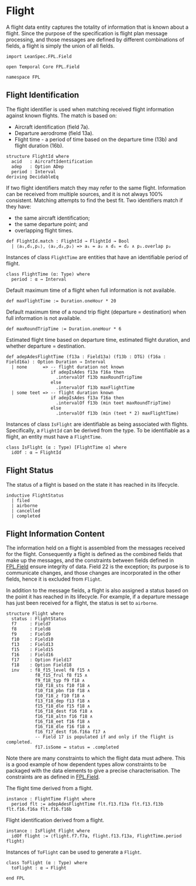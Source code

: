 # Flight

A flight data entity captures the totality of information that is known about a flight.
Since the purpose of the specification is flight plan message processing, and those messages
are defined by different combinations of fields, a flight is simply the union of all fields.

```lean
import LeanSpec.FPL.Field

open Temporal Core FPL.Field

namespace FPL
```

## Flight Identification

The flight identifier is used when matching received flight information against known flights. The match is based on:

- Aircraft identification (field 7a).
- Departure aerodrome (field 13a).
- Flight time - a period of time based on the departure time (13b) and flight duration (16b).

```lean
structure FlightId where
  acid   : AircraftIdentification
  adep   : Option ADep
  period : Interval
deriving DecidableEq
```

If two flight identifiers match they may refer to the same flight. Information can be received from
multiple sources, and it is not always 100% consistent. Matching attempts to find the best fit.
Two identifiers match if they have:

- the same aircraft identification;
- the same departure point; and
- overlapping flight times.

```lean
def FlightId.match : FlightId → FlightId → Bool
  | ⟨a₁,d₁,p₁⟩, ⟨a₂,d₂,p₂⟩ => a₁ = a₂ ∧ d₁ = d₂ ∧ p₁.overlap p₂
```

Instances of class `FlightTime` are entities that have an identifiable period of flight.

```lean
class FlightTime (α: Type) where
  period : α → Interval
```

Default maximum time of a flight when full information is not available.

```lean
def maxFlightTime := Duration.oneHour * 20
```

Default maximum time of a round trip flight (departure = destination) when full information
is not available.

```lean
def maxRoundTripTime := Duration.oneHour * 6
```

Estimated flight time based on departure time, estimated flight duration, and whether
departure = destination.

```lean
def adepAdesFlightTime (f13a : Field13a) (f13b : DTG) (f16a : Field16a) : Option Duration → Interval
  | none      => -- flight duration not known
                 if adepIsAdes f13a f16a then
                   .intervalOf f13b maxRoundTripTime
                 else
                   .intervalOf f13b maxFlightTime
  | some teet => -- flight duration known
                 if adepIsAdes f13a f16a then
                   .intervalOf f13b (min teet maxRoundTripTime)
                 else
                   .intervalOf f13b (min (teet * 2) maxFlightTime)
```

Instances of class `IsFlight` are identifiable as being associated with flights. Specifically, a
`FlightId` can be derived from the type. To be identifiable as a flight, an entity must have a `FlightTime`.

```lean
class IsFlight (α : Type) [FlightTime α] where
  idOf : α → FlightId
```

## Flight Status

The status of a flight is based on the state it has reached in its lifecycle.

```lean
inductive FlightStatus
  | filed
  | airborne
  | cancelled
  | completed
```

## Flight Information Content

The information held on a flight is assembled from the messages received for the flight.
Consequently a flight is defined as the combined fields that make up the messages, and
the constraints between fields defined in [FPL.Field](Field.md) ensure integrity of data.
Field 22 is the exception; its purpose is to communicate changes, and those changes are
incorporated in the other fields, hence it is excluded from `Flight`.

In addition to the message fields, a flight is also assigned a status based on the point it has reached
in its lifecycle. For example, if a departure message has just been received for a flight, the status is
set to `airborne`.

```lean
structure Flight where
  status : FlightStatus
  f7     : Field7
  f8     : Field8
  f9     : Field9
  f10    : Field10
  f13    : Field13
  f15    : Field15
  f16    : Field16
  f17    : Option Field17
  f18    : Option Field18
  inv    : f8_f15_level f8 f15 ∧
           f8_f15_frul f8 f15 ∧
           f9_f18_typ f9 f18 ∧
           f10_f18_sts f10 f18 ∧
           f10_f18_pbn f10 f18 ∧
           f10_f18_z f10 f18 ∧
           f13_f18_dep f13 f18 ∧
           f15_f18_dle f15 f18 ∧
           f16_f18_dest f16 f18 ∧
           f16_f18_altn f16 f18 ∧
           f16_f18_eet f16 f18 ∧
           f16_f18_dle f16 f18 ∧
           f16_f17_dest f16.f16a f17 ∧
           -- Field 17 is populated if and only if the flight is completed.
           f17.isSome ↔ status = .completed
```

Note there are many constraints to which the flight data must adhere. This is a good example
of how dependent types allow constraints to be packaged with the data elements to give
a precise characterisation. The constraints are as defined in [FPL.Field](Field.md).

The flight time derived from a flight.

```lean
instance : FlightTime Flight where
  period flt := adepAdesFlightTime flt.f13.f13a flt.f13.f13b flt.f16.f16a flt.f16.f16b
```

Flight identification derived from a flight.

```lean
instance : IsFlight Flight where
  idOf flight := ⟨flight.f7.f7a, flight.f13.f13a, FlightTime.period flight⟩
```

Instances of `ToFlight` can be used to generate a `Flight`.

```lean
class ToFlight (α : Type) where
  toFlight : α → Flight

end FPL
```
